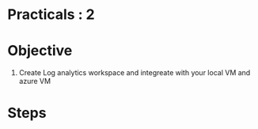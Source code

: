 # Practicals : 2

   # Objective

   1. Create Log analytics workspace and integreate with your local VM and azure VM


   # Steps
        
  

        
        
